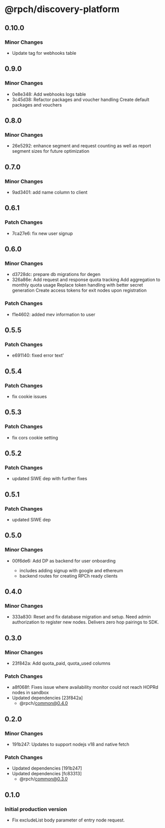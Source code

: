 # @rpch/discovery-platform

## 0.10.0

### Minor Changes

- Update tag for webhooks table

## 0.9.0

### Minor Changes

- 0e8e348: Add webhooks logs table
- 3c45d38: Refactor packages and voucher handling
  Create default packages and vouchers

## 0.8.0

### Minor Changes

- 26e5292: enhance segment and request counting as well as report segment sizes for future optimization

## 0.7.0

### Minor Changes

- 9ad3401: add name column to client

## 0.6.1

### Patch Changes

- 7ca27e6: fix new user signup

## 0.6.0

### Minor Changes

- d3728dc: prepare db migrations for degen
- 326a86e: Add request and response quota tracking
  Add aggregation to monthly quota usage
  Replace token handling with better secret generation
  Create access tokens for exit nodes upon registration

### Patch Changes

- f1e4602: added mev information to user

## 0.5.5

### Patch Changes

- e691140: fixed error text'

## 0.5.4

### Patch Changes

- fix cookie issues

## 0.5.3

### Patch Changes

- fix cors cookie setting

## 0.5.2

### Patch Changes

- updated SIWE dep with further fixes

## 0.5.1

### Patch Changes

- updated SIWE dep

## 0.5.0

### Minor Changes

- 00f6de6: Add DP as backend for user onboarding

  - includes adding signup with google and ethereum
  - backend routes for creating RPCh ready clients

## 0.4.0

### Minor Changes

- 333a830: Reset and fix database migration and setup.
  Need admin authorization to register new nodes.
  Delivers zero hop pairings to SDK.

## 0.3.0

### Minor Changes

- 23f842a: Add quota_paid, quota_used columns

### Patch Changes

- a8f068f: Fixes issue where availability monitor could not reach HOPRd nodes in sandbox
- Updated dependencies [23f842a]
  - @rpch/common@0.4.0

## 0.2.0

### Minor Changes

- 191b247: Updates to support nodejs v18 and native fetch

### Patch Changes

- Updated dependencies [191b247]
- Updated dependencies [fc83313]
  - @rpch/common@0.3.0

## 0.1.0

### Initial production version

- Fix excludeList body parameter of entry node request.
